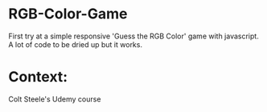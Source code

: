 # RGB-Color-Game

First try at a simple responsive 'Guess the RGB Color' game with javascript.
A lot of code to be dried up but it works.

# Context:
Colt Steele's Udemy course

